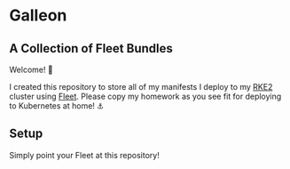 # Galleon
## A Collection of Fleet Bundles
Welcome! 👋

I created this repository to store all of my manifests I deploy to my [RKE2](https://docs.rke2.io/) cluster using [Fleet](https://fleet.rancher.io/). Please copy my homework as you see fit for deploying to Kubernetes at home! ⚓️

## Setup
Simply point your Fleet at this repository!